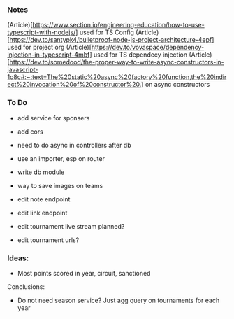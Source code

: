### Notes

(Article)[https://www.section.io/engineering-education/how-to-use-typescript-with-nodejs/] used for TS Config
(Article)[https://dev.to/santypk4/bulletproof-node-js-project-architecture-4epf] used for project org
(Article)[https://dev.to/vovaspace/dependency-injection-in-typescript-4mbf] used for TS dependecy injection
(Article)[https://dev.to/somedood/the-proper-way-to-write-async-constructors-in-javascript-1o8c#:~:text=The%20static%20async%20factory%20function,the%20indirect%20invocation%20of%20constructor%20.] on async constructors


### To Do

* add service for sponsers

* add cors
* need to do async in controllers after db
* use an importer, esp on router
* write db module
* way to save images on teams
* edit note endpoint
* edit link endpoint
* edit tournament live stream planned? 
* edit tournament urls?

### Ideas: 
* Most points scored in year, circuit, sanctioned

Conclusions:
* Do not need season service? Just agg query on tournaments for each year



